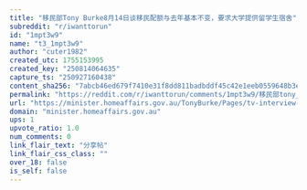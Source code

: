```yaml
---
title: "移民部Tony Burke8月14日谈移民配额与去年基本不变，要求大学提供留学生宿舍"
subreddit: "r/iwanttorun"
id: "1mpt3w9"
name: "t3_1mpt3w9"
author: "cuter1982"
created_utc: 1755153995
created_key: "250814064635"
capture_ts: "250927160438"
content_sha256: "7abcb46ed679f7410e31f8dd811badbddf45c42e1eeb0559648b3ea5b08c2a14"
permalink: "https://reddit.com/r/iwanttorun/comments/1mpt3w9/移民部tony_burke8月14日谈移民配额与去年基本不变要求大学提供留学生宿舍/"
url: "https://minister.homeaffairs.gov.au/TonyBurke/Pages/tv-interview-sky-sunday-agenda-10082025.aspx"
domain: "minister.homeaffairs.gov.au"
ups: 1
upvote_ratio: 1.0
num_comments: 0
link_flair_text: "分享帖"
link_flair_css_class: ""
over_18: false
is_self: false
---
```


